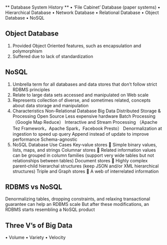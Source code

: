 ** Database System History **
• ‘File Cabinet’ Database (paper systems)   • Hierarchical Database
• Network Database                          • Relational Database
• Object Database                           • NoSQL

## Object Database 
1. Provided Object Oriented features, such as encapsulation and polymorphism
2. Suffered due to lack of standardization

## NoSQL
1. Umbrella term for all databases and data stores that don’t follow strict RDBMS principles 
2. Relate to large data sets accessed and manipulated on Web scale
3. Represents collection of diverse, and sometimes related, concepts about data storage and manipulation
4. Characteristics
   Non-Relational Database                   Big Data
   Distributed Storage & Processing          Open Source
   Less expensive hardware                   Batch Processing（Google Map Reduce）
   Interactive and Stream Processing （Apache Tez Framework，Apache Spark，Facebook Presto）
   Denormalization at ingestion to speed up query
   Append instead of update to improve performance
   Schema-agnostic
5. NoSQL Database Use Cases
   Key‐value stores
     Simple binary values, lists, maps, and strings
   Columnar stores
    Related information values can be grouped in column families
     (support very wide tables but not relationships between tables)
   Document stores
    Highly complex parent‐child hierarchal structures
     (keep JSON and/or XML hierarchical structures)
   Triple and Graph stores
    A web of interrelated information 

## RDBMS vs NoSQL
Denormalizing tables, dropping constraints, and relaxing transactional guarantee can help an RDBMS scale 
But after these modifications, an RDBMS starts resembling a NoSQL product

## Three V’s of Big Data
• Volume     • Variety    • Velocity

